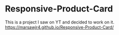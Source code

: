 # Responsive-Product-Card
This is a project I saw on YT and decided to work on it.
https://marsawjr4.github.io/Responsive-Product-Card/
